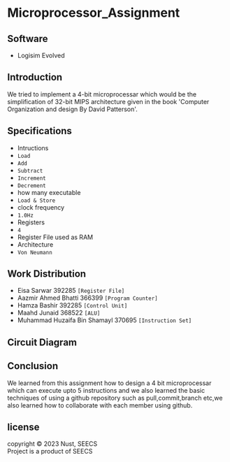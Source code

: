 # Microprocessor_Assignment

## Software 
- Logisim Evolved 
## Introduction 
We tried to implement a 4-bit microprocessar which would be the simplification of 32-bit MIPS architecture given in the book
'Computer Organization and design By David Patterson'. 
## Specifications
- Intructions
- `Load`
- `Add`
- `Subtract`
- `Increment`
- `Decrement` 
- how many executable
- `Load & Store`
- clock frequency 
- `1.0Hz`
- Registers
- `4`
- Register File used as RAM
- Architecture 
- `Von Neumann`
## Work Distribution
- Eisa Sarwar 392285
`[Register File]`
- Aazmir Ahmed Bhatti 366399
`[Program Counter]`
- Hamza Bashir 392285
`[Control Unit]`
- Maahd Junaid 368522
`[ALU]`
- Muhammad Huzaifa Bin Shamayl 370695
`[Instruction Set]`

## Circuit Diagram 

## Conclusion 
We learned from this assignment how to design a 4 bit microprocessar which can execute upto 5 instructions and we also learned the basic techniques of using a github repository such as pull,commit,branch etc,we also learned how to collaborate with each member using github. 
## license 
copyright © 2023 Nust, SEECS  
Project is a product of SEECS
